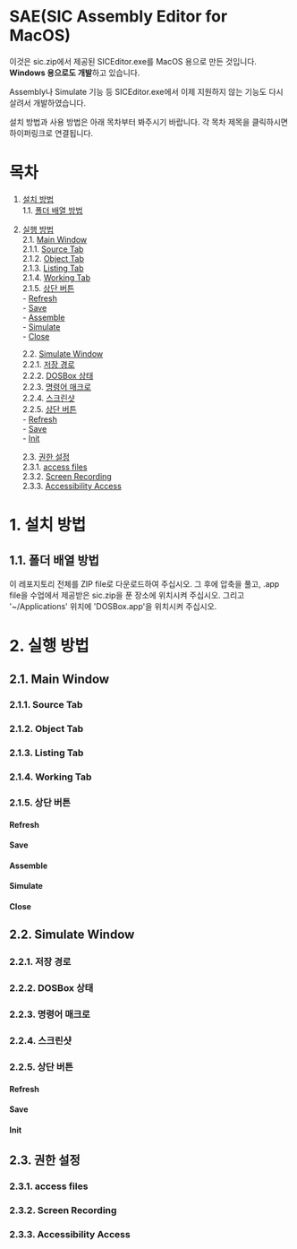# SAE(SIC Assembly Editor for MacOS)
이것은 sic.zip에서 제공된 SICEditor.exe를 MacOS 용으로 만든 것입니다.
**Windows 용으로도 개발**하고 있습니다.

Assembly나 Simulate 기능 등 SICEditor.exe에서 이제 지원하지 않는 기능도
다시 살려서 개발하였습니다.

설치 방법과 사용 방법은 아래 목차부터 봐주시기 바랍니다.
각 목차 제목을 클릭하시면 하이퍼링크로 연결됩니다.

# 목차
1. [설치 방법](#1.-설치-방법)  
   1.1. [폴더 배열 방법](#1.1.-폴더-배열-방법)  

2. [실행 방법](#2.-실행-방법)  
   2.1. [Main Window](#2.1.-Main-Window)  
      2.1.1. [Source Tab](#2.1.1.-Source-Tab)  
      2.1.2. [Object Tab](#2.1.2.-Object-Tab)  
      2.1.3. [Listing Tab](#2.1.3.-Listing-Tab)  
      2.1.4. [Working Tab](#2.1.4.-Working-Tab)  
      2.1.5. [상단 버튼](#2.1.5.-상단-버튼)  
         - [Refresh](#Refresh)  
         - [Save](#Save)  
         - [Assemble](#Assemble)  
         - [Simulate](#Simulate)  
         - [Close](#Close)  

   2.2. [Simulate Window](#2.2.-Simulate-Window)  
      2.2.1. [저장 경로](#2.2.1.-저장-경로)  
      2.2.2. [DOSBox 상태](#2.2.2.-DOSBox-상태)  
      2.2.3. [명령어 매크로](#2.2.3.-명령어-매크로)  
      2.2.4. [스크린샷](#2.2.4.-스크린샷)  
      2.2.5. [상단 버튼](#2.2.5.-상단-버튼)  
         - [Refresh](#Refresh)  
         - [Save](#Save)  
         - [Init](#Init)  

   2.3. [권한 설정](#2.3.-권한-설정)  
      2.3.1. [access files](#2.3.1.-access-files)  
      2.3.2. [Screen Recording](#2.3.2.-Screen-Recording)  
      2.3.3. [Accessibility Access](#2.3.3.-Accessibility-Access)

# 1. 설치 방법

## 1.1. 폴더 배열 방법
이 레포지토리 전체를 ZIP file로 다운로드하여 주십시오.
그 후에 압축을 풀고, .app file을 수업에서 제공받은 sic.zip을 푼 장소에 위치시켜 주십시오.
그리고 '~/Applications' 위치에 'DOSBox.app'을 위치시켜 주십시오.

# 2. 실행 방법

## 2.1. Main Window


### 2.1.1. Source Tab

### 2.1.2. Object Tab

### 2.1.3. Listing Tab

### 2.1.4. Working Tab

### 2.1.5. 상단 버튼

#### Refresh

#### Save

#### Assemble

#### Simulate

#### Close

## 2.2. Simulate Window

### 2.2.1. 저장 경로

### 2.2.2. DOSBox 상태

### 2.2.3. 명령어 매크로

### 2.2.4. 스크린샷

### 2.2.5. 상단 버튼

#### Refresh

#### Save

#### Init

## 2.3. 권한 설정

### 2.3.1. access files

### 2.3.2. Screen Recording

### 2.3.3. Accessibility Access
